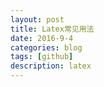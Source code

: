 ```yaml
---
layout: post
title: Latex常见用法 
date: 2016-9-4
categories: blog
tags: [github]
description: latex 
---
```




